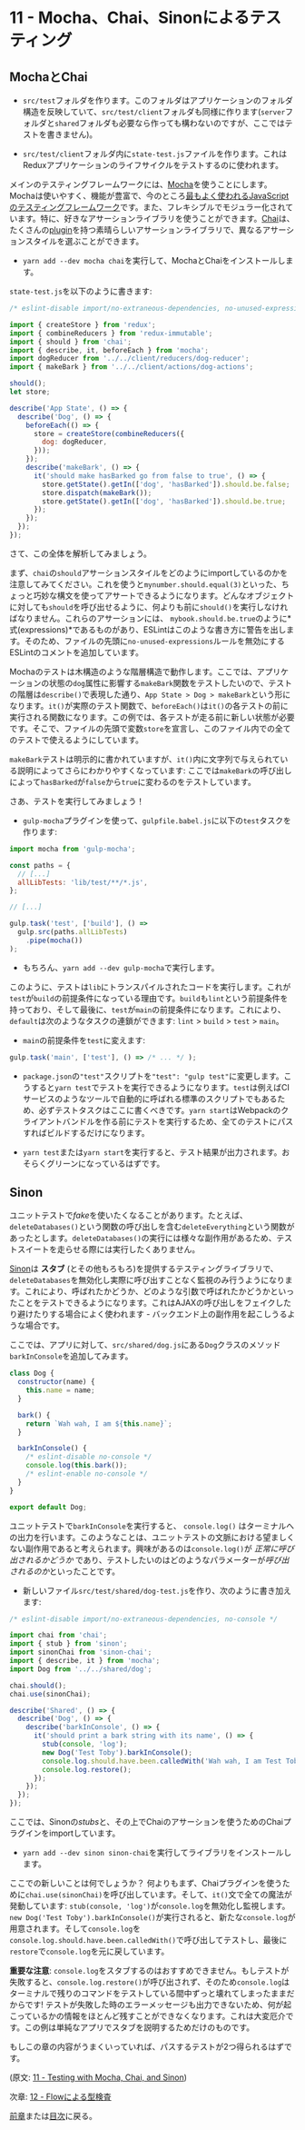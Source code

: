# 11 - Mocha、Chai、Sinonによるテスティング

## MochaとChai

- `src/test`フォルダを作ります。このフォルダはアプリケーションのフォルダ構造を反映していて、`src/test/client`フォルダも同様に作ります(`server`フォルダと`shared`フォルダも必要なら作っても構わないのですが、ここではテストを書きません)。

- `src/test/client`フォルダ内に`state-test.js`ファイルを作ります。これはReduxアプリケーションのライフサイクルをテストするのに使われます。

メインのテスティングフレームワークには、[Mocha](http://mochajs.org/)を使うことにします。Mochaは使いやすく、機能が豊富で、今のところ[最もよく使われるJavaScriptのテスティングフレームワーク](http://stateofjs.com/2016/testing/)です。また、フレキシブルでモジュラー化されています。特に、好きなアサーションライブラリを使うことができます。[Chai](http://chaijs.com/)は、たくさんの[plugin](http://chaijs.com/plugins/)を持つ素晴らしいアサーションライブラリで、異なるアサーションスタイルを選ぶことができます。

- `yarn add --dev mocha chai`を実行して、MochaとChaiをインストールします。

`state-test.js`を以下のように書きます:

```javascript
/* eslint-disable import/no-extraneous-dependencies, no-unused-expressions */

import { createStore } from 'redux';
import { combineReducers } from 'redux-immutable';
import { should } from 'chai';
import { describe, it, beforeEach } from 'mocha';
import dogReducer from '../../client/reducers/dog-reducer';
import { makeBark } from '../../client/actions/dog-actions';

should();
let store;

describe('App State', () => {
  describe('Dog', () => {
    beforeEach(() => {
      store = createStore(combineReducers({
        dog: dogReducer,
      }));
    });
    describe('makeBark', () => {
      it('should make hasBarked go from false to true', () => {
        store.getState().getIn(['dog', 'hasBarked']).should.be.false;
        store.dispatch(makeBark());
        store.getState().getIn(['dog', 'hasBarked']).should.be.true;
      });
    });
  });
});
```

さて、この全体を解析してみましょう。

まず、`chai`の`should`アサーションスタイルをどのようにimportしているのかを注意してみてください。これを使うと`mynumber.should.equal(3)`といった、ちょっと巧妙な構文を使ってアサートできるようになります。どんなオブジェクトに対しても`should`を呼び出せるように、何よりも前に`should()`を実行しなければなりません。これらのアサーションには、 `mybook.should.be.true`のように*式(expressions)*であるものがあり、ESLintはこのような書き方に警告を出します。そのため、ファイルの先頭に`no-unused-expressions`ルールを無効にするESLintのコメントを追加しています。

Mochaのテストは木構造のような階層構造で動作します。ここでは、アプリケーションの状態の`dog`属性に影響する`makeBark`関数をテストしたいので、テストの階層は`describe()`で表現した通り、`App State > Dog > makeBark`という形になります。`it()`が実際のテスト関数で、`beforeEach()`は`it()`の各テストの前に実行される関数になります。この例では、各テストが走る前に新しい状態が必要です。そこで、ファイルの先頭で変数`store`を宣言し、このファイル内での全てのテストで使えるようにしています。

`makeBark`テストは明示的に書かれていますが、`it()`内に文字列で与えられている説明によってさらにわかりやすくなっています: ここでは`makeBark`の呼び出しによって`hasBarked`が`false`から`true`に変わるのをテストしています。

さあ、テストを実行してみましょう！

- `gulp-mocha`プラグインを使って、`gulpfile.babel.js`に以下の`test`タスクを作ります:

```javascript
import mocha from 'gulp-mocha';

const paths = {
  // [...]
  allLibTests: 'lib/test/**/*.js',
};

// [...]

gulp.task('test', ['build'], () =>
  gulp.src(paths.allLibTests)
    .pipe(mocha())
);
```

- もちろん、`yarn add --dev gulp-mocha`で実行します。

このように、テストは`lib`にトランスパイルされたコードを実行します。これが`test`が`build`の前提条件になっている理由です。`build`も`lint`という前提条件を持っており、そして最後に、`test`が`main`の前提条件になります。これにより、`default`は次のようなタスクの連鎖ができます: `lint` > `build` > `test` > `main`。

- `main`の前提条件を`test`に変えます:

```javascript
gulp.task('main', ['test'], () => /* ... */ );
```

- `package.json`の`"test"`スクリプトを`"test": "gulp test"`に変更します。こうすると`yarn test`でテストを実行できるようになります。`test`は例えばCIサービスのようなツールで自動的に呼ばれる標準のスクリプトでもあるため、必ずテストタスクはここに書くべきです。`yarn start`はWebpackのクライアントバンドルを作る前にテストを実行するため、全てのテストにパスすればビルドするだけになります。

- `yarn test`または`yarn start`を実行すると、テスト結果が出力されます。おそらくグリーンになっているはずです。

## Sinon

ユニットテストで*fake*を使いたくなることがあります。たとえば、`deleteDatabases()`という関数の呼び出しを含む`deleteEverything`という関数があったとします。`deleteDatabases()`の実行には様々な副作用があるため、テストスイートを走らせる際には実行したくありません。

[Sinon](http://sinonjs.org/)は **スタブ** (とその他もろもろ)を提供するテスティングライブラリで、`deleteDatabases`を無効化し実際に呼び出すことなく監視のみ行うようになります。これにより、呼ばれたかどうか、どのような引数で呼ばれたかどうかといったことをテストできるようになります。これはAJAXの呼び出しをフェイクしたり避けたりする場合によく使われます - バックエンド上の副作用を起こしうるような場合です。

ここでは、アプリに対して、`src/shared/dog.js`にある`Dog`クラスのメソッド`barkInConsole`を追加してみます。

```javascript
class Dog {
  constructor(name) {
    this.name = name;
  }

  bark() {
    return `Wah wah, I am ${this.name}`;
  }

  barkInConsole() {
    /* eslint-disable no-console */
    console.log(this.bark());
    /* eslint-enable no-console */
  }
}

export default Dog;
```

ユニットテストで`barkInConsole`を実行すると、 `console.log()` はターミナルへの出力を行います。このようなことは、ユニットテストの文脈における望ましくない副作用であると考えられます。興味があるのは`console.log()`が *正常に呼び出されるかどうか* であり、テストしたいのはどのようなパラメーターが*呼び出されるのか*といったことです。

- 新しいファイル`src/test/shared/dog-test.js`を作り、次のように書き加えます:

```javascript
/* eslint-disable import/no-extraneous-dependencies, no-console */

import chai from 'chai';
import { stub } from 'sinon';
import sinonChai from 'sinon-chai';
import { describe, it } from 'mocha';
import Dog from '../../shared/dog';

chai.should();
chai.use(sinonChai);

describe('Shared', () => {
  describe('Dog', () => {
    describe('barkInConsole', () => {
      it('should print a bark string with its name', () => {
        stub(console, 'log');
        new Dog('Test Toby').barkInConsole();
        console.log.should.have.been.calledWith('Wah wah, I am Test Toby');
        console.log.restore();
      });
    });
  });
});
```

ここでは、Sinonの*stubs*と、その上でChaiのアサーションを使うためのChaiプラグインをimportしています。

- `yarn add --dev sinon sinon-chai`を実行してライブラリをインストールします。

ここでの新しいことは何でしょうか？ 何よりもまず、Chaiプラグインを使うために`chai.use(sinonChai)`を呼び出しています。そして、`it()`文で全ての魔法が発動しています: `stub(console, 'log')`が`console.log`を無効化し監視します。`new Dog('Test Toby').barkInConsole()`が実行されると、新たな`console.log`が用意されます。そして`console.log`を`console.log.should.have.been.calledWith()`で呼び出してテストし、最後に`restore`で`console.log`を元に戻しています。

**重要な注意**: `console.log`をスタブするのはおすすめできません。もしテストが失敗すると、`console.log.restore()`が呼び出されず、そのため`console.log`はターミナルで残りのコマンドをテストしている間中ずっと壊れてしまったままだからです! テストが失敗した時のエラーメッセージも出力できないため、何が起こっているかの情報をほとんど残すことができなくなります。これは大変厄介です。この例は単純なアプリでスタブを説明するためだけのものです。

もしこの章の内容がうまくいっていれば、パスするテストが2つ得られるはずです。

(原文: [11 - Testing with Mocha, Chai, and Sinon](https://github.com/verekia/js-stack-from-scratch/tree/master/tutorial/11-testing-mocha-chai-sinon))

次章: [12 - Flowによる型検査](/tutorial/12-flow)

[前章](/tutorial/10-immutable-redux-improvements)または[目次](https://github.com/verekia/js-stack-from-scratch#table-of-contents)に戻る。
